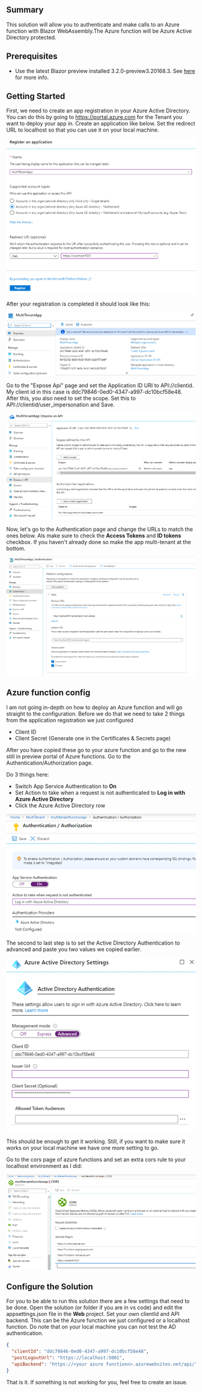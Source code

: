 ## Summary
This solution will allow you to authenticate and make calls to an Azure function with Blazor WebAssembly.The Azure function will be Azure Active Directory protected.

## Prerequisites

- Use the latest Blazor preview installed 3.2.0-preview3.20168.3. See [here](https://devblogs.microsoft.com/aspnet/blazor-webassembly-3-2-0-preview-3-release-now-available/) for more info.

## Getting Started

First, we need to create an app registration in your Azure Active Directory. You can do this by going to https://portal.azure.com for the Tenant you want to deploy your app in. Create an application like below. Set the redirect URL to localhost so that you can use it on your local machine.

![Blazor](docs/images/RegisterApp.png)

After your registration is completed it should look like this:

![Blazor](docs/images/RegisterAppCompleted.png)

Go to the "Expose Api" page and set the Application ID URI to API://clientid. My client id in this case is ddc79846-0ed0-4347-a997-dc10bcf58e48. After this, you also need to set the scope. Set this to API://clientid/user_impersonation and Save.

![Blazor](docs/images/ExposeApi.png)

Now, let's go to the Authentication page and change the URLs to match the ones below. Als make sure to check the **Access Tokens** and **ID tokens** checkbox. If you haven't already done so make the app multi-tenant at the bottom.

![Blazor](docs/images/Authenticationpage.png)

## Azure function config
I am not going in-depth on how to deploy an Azure function and will go straight to the configuration. Before we do that we need to take 2 things from the application registration we just configured

- Client ID
- Client Secret (Generate one in the Certificates & Secrets page)

After you have copied these go to your azure function and go to the new still in preview portal of Azure functions. Go to the Authentication/Authorization page.

Do 3 things here:
- Switch App Service Authentication to **On**
- Set Action to take when a request is not authenticated to **Log in with Azure Active Directory**
- Click the Azure Active Directory row

![Blazor](docs/images/EnableAdOnlyAuth.png)

The second to last step is to set the Active Directory Authentication to advanced and paste you two values we copied earlier.

![Blazor](docs/images/SetTheAdAuthenticatioOptions.png)

This should be enough to get it working. Still, if you want to make sure it works on your local machine we have one more setting to go. 

Go to the cors page of azure functions and set an extra cors rule to your localhost environment as I did:

![Blazor](docs/images/Cors.png)

## Configure the Solution
For you to be able to run this solution there are a few settings that need to be done. Open the solution (or folder if you are in vs code) and edit the appsettings.json file in the **Web** project. Set your own clientId and API backend. This can be the Azure function we just configured or a localhost function. Do note that on your local machine you can not test the AD authentication.

```json
{
  "clientId": "ddc79846-0ed0-4347-a997-dc10bcf58e48",
  "postLogoutUrl": "https://localhost:5001",
  "apiBackend": "https://<your azure functionn>.azurewebsites.net/api/" // or "https://localhost:7071/api"
}
```

That is it. If something is not working for you, feel free to create an issue.
